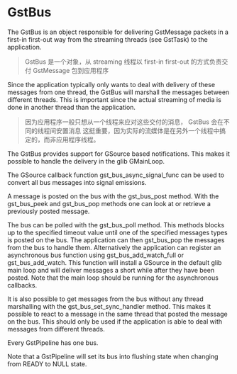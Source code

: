 # GstBus

The GstBus is an object responsible for delivering GstMessage packets in a first-in first-out way from the streaming threads (see GstTask) to the application.

> GstBus 是一个对象，从 streaming 线程以 first-in first-out 的方式负责交付 GstMessage 包到应用程序

Since the application typically only wants to deal with delivery of these messages from one thread, the GstBus will marshall the messages between different threads. This is important since the actual streaming of media is done in another thread than the application.

> 因为应用程序一般只想从一个线程来应对这些交付的消息， GstBus 会在不同的线程间安置消息
> 这挺重要，因为实际的流媒体是在另外一个线程中搞定的，而非应用程序线程。

The GstBus provides support for GSource based notifications. This makes it possible to handle the delivery in the glib GMainLoop.

The GSource callback function gst_bus_async_signal_func can be used to convert all bus messages into signal emissions.

A message is posted on the bus with the gst_bus_post method. With the gst_bus_peek and gst_bus_pop methods one can look at or retrieve a previously posted message.

The bus can be polled with the gst_bus_poll method. This methods blocks up to the specified timeout value until one of the specified messages types is posted on the bus. The application can then gst_bus_pop the messages from the bus to handle them. Alternatively the application can register an asynchronous bus function using gst_bus_add_watch_full or gst_bus_add_watch. This function will install a GSource in the default glib main loop and will deliver messages a short while after they have been posted. Note that the main loop should be running for the asynchronous callbacks.

It is also possible to get messages from the bus without any thread marshalling with the gst_bus_set_sync_handler method. This makes it possible to react to a message in the same thread that posted the message on the bus. This should only be used if the application is able to deal with messages from different threads.

Every GstPipeline has one bus.

Note that a GstPipeline will set its bus into flushing state when changing from READY to NULL state.